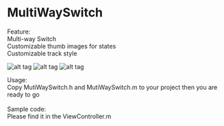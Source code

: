 # MultiWaySwitch
Feature:<br />
Multi-way Switch<br />
Customizable thumb images for states<br />
Customizable track style <br />

![alt tag](http://office.zensis.com/david/a.png)
![alt tag](http://office.zensis.com/david/b.png)
![alt tag](http://office.zensis.com/david/c.png)

Usage:<br />
Copy MutiWaySwitch.h and MutiWaySwitch.m to your project then you are ready to go<br />
<br />
Sample code:<br />
Please find it in the ViewController.m
